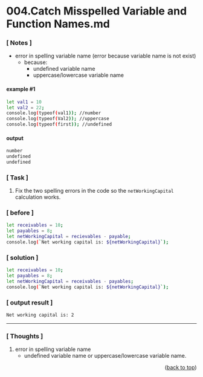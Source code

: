 <a name="topage"></a>

# 004.Catch Misspelled Variable and Function Names.md

### [ Notes ]
  * error in spelling variable name (error because variable name is not exist)
      * because:
          * undefined variable name
          * uppercase/lowercase variable name

#### example #1

```sh
let val1 = 10
let val2 = 22;
console.log(typeof(val1)); //number
console.log(typeof(Val2)); //uppercase
console.log(typeof(first)); //undefined
```

#### output
```sh
number
undefined
undefined
```

### [ Task ]
  1. Fix the two spelling errors in the code so the `netWorkingCapital` calculation works.

### [ before ]

```sh
let receivables = 10;
let payables = 8;
let netWorkingCapital = recievables - payable;
console.log(`Net working capital is: ${netWorkingCapital}`);
```

### [ solution ]

```sh
let receivables = 10;
let payables = 8;
let netWorkingCapital = receivables - payables;
console.log(`Net working capital is: ${netWorkingCapital}`);
```

### [ output result ]

```sh
Net working capital is: 2
```

-----

### [ Thoughts ]

  1. error in spelling variable name
     * undefined variable name or uppercase/lowercase variable name.
  

<p align="right">(<a href="#topage">back to top</a>)</p>
<br/>
<br/>
